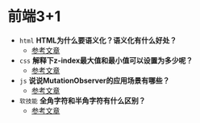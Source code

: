 # 前端3+1
- `html` **HTML为什么要语义化？语义化有什么好处？**
   - [参考文章](https://www.cnblogs.com/zhuochong/p/11412332.html)
- `css` **解释下z-index最大值和最小值可以设置为多少呢？**
   - [参考文章](https://blog.csdn.net/wangdan_2013/article/details/77455288)
- `js` **说说MutationObserver的应用场景有哪些？**
    - [参考文章](https://www.jianshu.com/p/90f042c9e42f)
- `软技能` **全角字符和半角字符有什么区别？**
    - [参考文章](https://blog.csdn.net/viafcccy/article/details/84626964)
